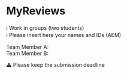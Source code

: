 # MyReviews

ℹ Work in groups (two students)  
ℹ Please insert here your names and IDs (AEM)  

Team Member A:  \
Team Member B: 

⚠ Please keep the submission deadline
